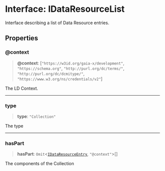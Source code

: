 # Interface: IDataResourceList

Interface describing a list of Data Resource entries.

## Properties

### @context

> **@context**: \[`"https://w3id.org/gaia-x/development"`, `"https://schema.org"`, `"http://purl.org/dc/terms/"`, `"http://purl.org/dc/dcmitype/"`, `"https://www.w3.org/ns/credentials/v2"`\]

The LD Context.

***

### type

> **type**: `"Collection"`

The type

***

### hasPart

> **hasPart**: `Omit`\<[`IDataResourceEntry`](IDataResourceEntry.md), `"@context"`\>[]

The components of the Collection
